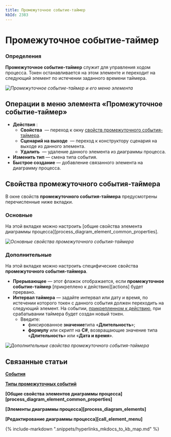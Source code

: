 ```yaml
---
title: Промежуточное событие-таймер
kbId: 2383
---
```


# Промежуточное событие-таймер

### Определения

**Промежуточное событие-таймер** служит для управления ходом процесса. Токен останавливается на этом элементе и переходит на следующий элемент по истечении заданного времени таймера.

_![Промежуточное событие-таймер и его меню элемента](https://kb.comindware.ru/assets/timer_intermediate_event.png)_

## Операции в меню элемента «Промежуточное событие-таймер»

- **Действия** :
    - **Свойства** *‌* — переход к окну [свойств промежуточного события-таймера](#mcetoc_1h28fgq0l1).
    - **Сценарий на выходе** *‌* — переход к конструктору сценария на выходе из данного элемента.
    - **Удалить** *‌* — удаление данного элемента из диаграммы процесса.
- **Изменить тип** — смена типа события.
- **Быстрое создание** — добавление связанного элемента на диаграмму процесса.

## Свойства промежуточного события-таймера

В окне свойств **промежуточного события-таймера** предусмотрены перечисленные ниже вкладки.

### Основные

На этой вкладке можно настроить [общие свойства элемента диаграммы процесса][process_diagram_element_common_properties].

_![Основные свойства промежуточного события-таймера](https://kb.comindware.ru/assets/timer_intermediate_event_general_properties.png)_

### Дополнительные

На этой вкладке можно настроить специфические свойства **промежуточного события-таймера**.

- **Прерывающее** — этот флажок отображается, если **промежуточное событие-таймер** [прикреплено к действию][actions] будет прервано.
- **Интервал таймера** — задайте интервал или дату и время, по истечении которого токен с данного события должен переходить на следующий элемент. На событии, [прикрепленном к действию](https://kb.comindware.ru/article.php?id=2379#intermediate-event-use-methods), при срабатывании таймера будет создан новый токен.
    - Введите:
        - фиксированное **значение**типа «**Длительность**»;
        - **формулу** или скрипт на **C#**, возвращающие значение типа «**Длительность**» или «**Дата и время**».

_![Дополнительные свойства промежуточного события-таймера](https://kb.comindware.ru/assets/timer_intermediate_event_advanced_properties.png)_

## Связанные статьи

**[События](https://kb.comindware.ru/article.php?id=2374)**

**[Типы промежуточных событий](https://kb.comindware.ru/article.php?id=2379)**

**[Общие свойства элементов диаграммы процесса][process_diagram_element_common_properties]**

**[Элементы диаграммы процесса][process_diagram_elements]**

**[Редактирование диаграммы процесса][call_element_menu]**

{% include-markdown ".snippets/hyperlinks_mkdocs_to_kb_map.md" %}

